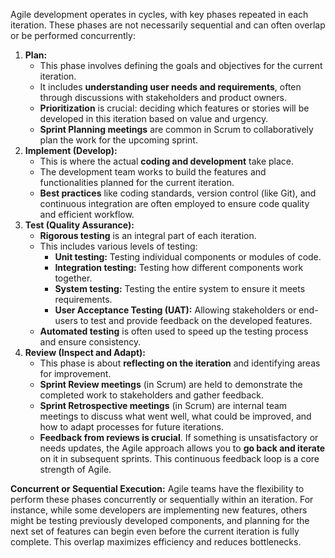 Agile development operates in cycles, with key phases repeated in each iteration. These phases are not necessarily sequential and can often overlap or be performed concurrently:

1. **Plan:**
    - This phase involves defining the goals and objectives for the current iteration.
    - It includes **understanding user needs and requirements**, often through discussions with stakeholders and product owners.
    - **Prioritization** is crucial: deciding which features or stories will be developed in this iteration based on value and urgency.
    - **Sprint Planning meetings** are common in Scrum to collaboratively plan the work for the upcoming sprint.
2. **Implement (Develop):**
    - This is where the actual **coding and development** take place.
    - The development team works to build the features and functionalities planned for the current iteration.
    - **Best practices** like coding standards, version control (like Git), and continuous integration are often employed to ensure code quality and efficient workflow.
3. **Test (Quality Assurance):**
    - **Rigorous testing** is an integral part of each iteration.
    - This includes various levels of testing:
        - **Unit testing:** Testing individual components or modules of code.
        - **Integration testing:** Testing how different components work together.
        - **System testing:** Testing the entire system to ensure it meets requirements.
        - **User Acceptance Testing (UAT):** Allowing stakeholders or end-users to test and provide feedback on the developed features.
    - **Automated testing** is often used to speed up the testing process and ensure consistency.
4. **Review (Inspect and Adapt):**
    - This phase is about **reflecting on the iteration** and identifying areas for improvement.
    - **Sprint Review meetings** (in Scrum) are held to demonstrate the completed work to stakeholders and gather feedback.
    - **Sprint Retrospective meetings** (in Scrum) are internal team meetings to discuss what went well, what could be improved, and how to adapt processes for future iterations.
    - **Feedback from reviews is crucial**. If something is unsatisfactory or needs updates, the Agile approach allows you to **go back and iterate** on it in subsequent sprints. This continuous feedback loop is a core strength of Agile.

**Concurrent or Sequential Execution:** Agile teams have the flexibility to perform these phases concurrently or sequentially within an iteration. For instance, while some developers are implementing new features, others might be testing previously developed components, and planning for the next set of features can begin even before the current iteration is fully complete. This overlap maximizes efficiency and reduces bottlenecks.
